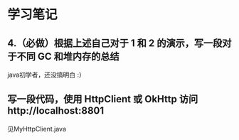# 学习笔记

## 4.（必做）根据上述自己对于 1 和 2 的演示，写一段对于不同 GC 和堆内存的总结
java初学者，还没搞明白 :）
## 写一段代码，使用 HttpClient 或 OkHttp 访问 http://localhost:8801 
见MyHttpClient.java
